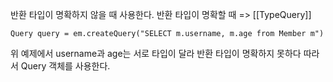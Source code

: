 반환 타입이 명확하지 않을 때 사용한다.
반환 타입이 명확할 때 => [[TypeQuery]]

```
Query query = em.createQuery("SELECT m.username, m.age from Member m")
```
위 예제에서 username과 age는 서로 타입이 달라 반환 타입이 명확하지 못하다 따라서 Query 객체를 사용한다.